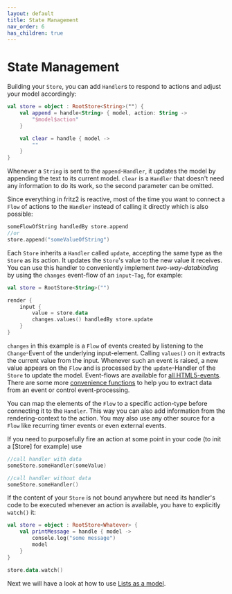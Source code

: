 ```yaml
---
layout: default
title: State Management
nav_order: 6
has_children: true
---
```

# State Management

Building your `Store`, you can add `Handler`s to respond to actions and adjust your model accordingly:

```kotlin
val store = object : RootStore<String>("") {
    val append = handle<String> { model, action: String ->
        "$model$action"
    }

    val clear = handle { model ->
        ""
    }
}
```
Whenever a `String` is sent to the `append`-`Handler`, it updates the model by appending the text to its current model.
`clear` is a `Handler` that doesn't need any information to do its work, so the second parameter can be omitted.

Since everything in fritz2 is reactive, most of the time you want to connect a `Flow` of actions to the `Handler` instead
of calling it directly which is also possible:

```kotlin
someFlowOfString handledBy store.append
//or
store.append("someValueOfString")
```

Each `Store` inherits a `Handler` called `update`, accepting the same type as the `Store` as its action.
It updates the `Store`'s value to the new value it receives.
You can use this handler to conveniently implement _two-way-databinding_ by using the `changes` event-flow
of an `input`-`Tag`, for example:

```kotlin
val store = RootStore<String>("")

render {
    input {
        value = store.data
        changes.values() handledBy store.update
    }
}
```

`changes` in this example is a `Flow` of events created by listening to the `Change`-Event of the underlying input-element. 
Calling `values()` on it extracts the current value from the input.
Whenever such an event is raised, a new value appears on the `Flow` and is processed by the `update`-Handler of the 
`Store` to update the model. Event-flows are available for 
[all HTML5-events](https://api.fritz2.dev/core/core/dev.fritz2.dom/-with-events/index.html).
There are some more [convenience functions](https://api.fritz2.dev/core/core/dev.fritz2.dom/index.html) to help you to extract data 
from an event or control event-processing.

You can map the elements of the `Flow` to a specific action-type before connecting it to the `Handler`. 
This way you can also add information from the rendering-context to the action. 
You may also use any other source for a `Flow` like recurring timer events or even external events.

If you need to purposefully fire an action at some point in your code (to init a [Store] for example) use 
```kotlin
//call handler with data
someStore.someHandler(someValue)

//call handler without data
someStore.someHandler()
```

If the content of your `Store` is not bound anywhere but need its handler's code to be executed whenever an action is available, 
you have to explicitly `watch()` it:

```kotlin
val store = object : RootStore<Whatever> {
    val printMessage = handle { model ->
        console.log("some message")
        model
    }
}

store.data.watch()
```

Next we will have a look at how to use [Lists as a model](ListsinaModel.html).